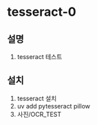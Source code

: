 # tesseract-0

## 설명

1. tesseract 테스트

## 설치
1. tesseract 설치
2. uv add pytesseract pillow
3. 사진/OCR_TEST
   